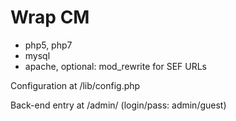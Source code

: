 # Wrap CM

- php5, php7
- mysql
- apache, optional: mod_rewrite for SEF URLs

Configuration at /lib/config.php

Back-end entry at /admin/ (login/pass: admin/guest)